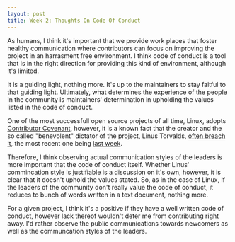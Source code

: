 ```yaml
---
layout: post
title: Week 2: Thoughts On Code Of Conduct 
---
```

<!--
make your blog post, address in it the questions in the Code of Conduct activity, what are your own thoughts on the importance of Code of Conduct for a project? would you be willing to work on a project that does not have a Code of Conduct? do you think there is a realistic way of enforcing rules listed in the Code of Conduct for a given project? 
-->
As humans, I think it's important that we provide work places that foster healthy communication where contributors can focus on improving the project in an harrasment free environment. I think code of conduct is a tool that is in the right direction for providing this kind of environment, although it's limited. 

It is a guiding light, nothing more. It's up to the maintainers to stay faitful to that guiding light. Ultimately, what determines the experience of the people in the community is maintainers' determination in upholding the values listed in the code of conduct. 

<!--more-->

One of the most successfull open source projects of all time, Linux, adopts [Contributor Covenant](https://www.kernel.org/doc/html/latest/process/code-of-conduct.html#code-of-conduct), however, it is a known fact that the creator and the so called "benevolent" dictator of the project, Linus Torvalds, [often breach it](https://www.newyorker.com/science/elements/after-years-of-abusive-e-mails-the-creator-of-linux-steps-aside), the most recent one being [last week](https://lkml.iu.edu/hypermail/linux/kernel/2401.3/04208.html). 

Therefore, I think observing actual communication styles of the leaders is more important that the code of conduct itself. Whether Linus' commincation style is justifiable is a discussion on it's own, however, it is clear that it doesn't uphold the values stated. So, as in the case of Linux, if the leaders of the community don't really value the code of conduct, it reduces to bunch of words written in a text document, nothing more.

For a given project, I think it's a positive if they have a well written code of conduct, however lack thereof wouldn't deter me from contributing right away. I'd rather observe the public communications towards newcomers as well as the communcation styles of the leaders. 
